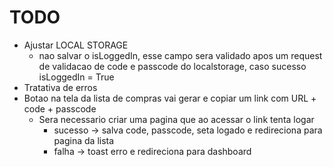 # TODO

- Ajustar LOCAL STORAGE
    - nao salvar o isLoggedIn, esse campo sera validado apos um request de validacao de code e passcode do localstorage,
      caso sucesso isLoggedIn = True
- Tratativa de erros
- Botao na tela da lista de compras vai gerar e copiar um link com URL + code + passcode
  - Sera necessario criar uma pagina que ao acessar o link tenta logar
    - sucesso -> salva code, passcode, seta logado e redireciona para pagina da lista
    - falha -> toast erro e redireciona para dashboard